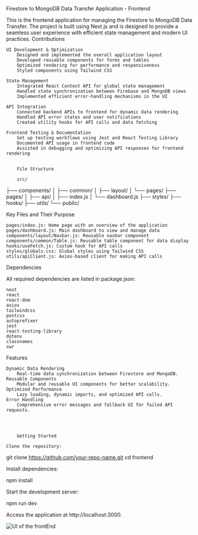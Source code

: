Firestore to MongoDB Data Transfer Application - Frontend

This is the frontend application for managing the Firestore to MongoDB Data Transfer. The project is built using Next.js and is designed to provide a seamless user experience with efficient state management and modern UI practices.
 Contributions

    UI Development & Optimization
        Designed and implemented the overall application layout
        Developed reusable components for forms and tables
        Optimized rendering for performance and responsiveness
        Styled components using Tailwind CSS

    State Management
        Integrated React Context API for global state management
        Handled state synchronization between Firebase and MongoDB views
        Implemented efficient error-handling mechanisms in the UI

    API Integration
        Connected backend APIs to frontend for dynamic data rendering
        Handled API error states and user notifications
        Created utility hooks for API calls and data fetching

    Frontend Testing & Documentation
        Set up testing workflows using Jest and React Testing Library
        Documented API usage in frontend code
        Assisted in debugging and optimizing API responses for frontend rendering


        File Structure

        src/
├── components/
│   ├── common/
│   ├── layout/
│   └── pages/
├── pages/
│   ├── api/
│   ├── index.js
│   └── dashboard.js
├── styles/
├── hooks/
├── utils/
└── public/


Key Files and Their Purpose

    pages/index.js: Home page with an overview of the application
    pages/dashboard.js: Main dashboard to view and manage data
    components/layout/Navbar.js: Reusable navbar component
    components/common/Table.js: Reusable table component for data display
    hooks/useFetch.js: Custom hook for API calls
    styles/globals.css: Global styles using Tailwind CSS
    utils/apiClient.js: Axios-based client for making API calls

Dependencies

All required dependencies are listed in package.json:

    next
    react
    react-dom
    axios
    tailwindcss
    postcss
    autoprefixer
    jest
    react-testing-library
    dotenv
    classnames
    swr

Features

    Dynamic Data Rendering
        Real-time data synchronization between Firestore and MongoDB.
    Reusable Components
        Modular and reusable UI components for better scalability.
    Optimized Performance
        Lazy loading, dynamic imports, and optimized API calls.
    Error Handling
        Comprehensive error messages and fallback UI for failed API requests.




        Getting Started

    Clone the repository:

git clone https://github.com/your-repo-name.git
cd frontend

Install dependencies:

npm install

Start the development server:

npm run dev

Access the application at http://localhost:3000.


![UI of the frontEnd](ui.png)